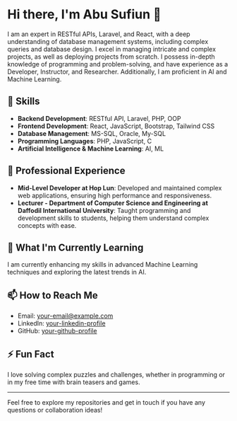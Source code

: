 # Hi there, I'm Abu Sufiun 👋

I am an expert in RESTful APIs, Laravel, and React, with a deep understanding of database management systems, including complex queries and database design. I excel in managing intricate and complex projects, as well as deploying projects from scratch. I possess in-depth knowledge of programming and problem-solving, and have experience as a Developer, Instructor, and Researcher. Additionally, I am proficient in AI and Machine Learning.

## 🚀 Skills

- **Backend Development**: RESTful API, Laravel, PHP, OOP
- **Frontend Development**: React, JavaScript, Bootstrap, Tailwind CSS
- **Database Management**: MS-SQL, Oracle, My-SQL
- **Programming Languages**: PHP, JavaScript, C
- **Artificial Intelligence & Machine Learning**: AI, ML


## 💼 Professional Experience

- **Mid-Level Developer at Hop Lun**: Developed and maintained complex web applications, ensuring high performance and responsiveness.
- **Lecturer - Department of Computer Science and Engineering at Daffodil International University**: Taught programming and development skills to students, helping them understand complex concepts with ease.

## 🌱 What I'm Currently Learning

I am currently enhancing my skills in advanced Machine Learning techniques and exploring the latest trends in AI.

## 📫 How to Reach Me

- Email: [your-email@example.com](mailto:your-email@example.com)
- LinkedIn: [your-linkedin-profile](https://linkedin.com/in/yourprofile)
- GitHub: [your-github-profile](https://github.com/yourprofile)

## ⚡ Fun Fact

I love solving complex puzzles and challenges, whether in programming or in my free time with brain teasers and games.

---

Feel free to explore my repositories and get in touch if you have any questions or collaboration ideas!
